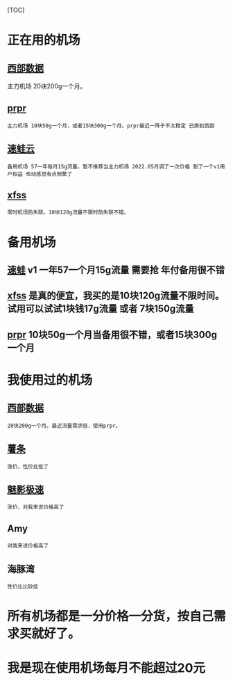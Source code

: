[TOC]

# 正在用的机场

## [西部数据](https://fuqing.cz/aff.php?aff=527) 
   主力机场 20块200g一个月。
## [prpr](https://prpr.96110.cn.com/aff.php?aff=10276) 
    主力机场 10块50g一个月，或者15块300g一个月。prpr最近一阵子不太稳定 已换到西部
## [速蛙云](https://i.9cvbx.top/hVl4)
    备用机场 57一年每月15g流量。暂不推荐当主力机场 2022.05月调了一次价格 割了一个v1用户权益 改动感觉有点频繁了
## [xfss](https://xf.gl/#/register?code=wvZkUq0Y)
    零时机场防失联。10块120g流量不限时防失联不错。

# 备用机场

## [速蛙](https://i.9cvbx.top/hVl4) v1 一年57一个月15g流量 需要抢 年付备用很不错
## [xfss](https://xf.gl/#/register?code=wvZkUq0Y) 是真的便宜，我买的是10块120g流量不限时间。试用可以试试1块钱17g流量 或者 7块150g流量
## [prpr](https://prpr.96110.cn.com/aff.php?aff=10276)  10块50g一个月当备用很不错，或者15块300g一个月

# 我使用过的机场
## [西部数据](https://fuqing.cz/aff.php?aff=527) 
    20块200g一个月。最近流量需求低，使用prpr。
## [薯条](https://sgi.anycast.gay/auth/register?code=4qIV)
    涨价，性价比低了
## [魅影极速](https://docs.nameless13.com/kejin)
    涨价，对我来说价格高了
## Amy
    对我来说价格高了
## 海豚湾
    性价比比较低

# 所有机场都是一分价格一分货，按自己需求买就好了。
# 我是现在使用机场每月不能超过20元
